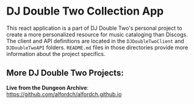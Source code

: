 # DJ Double Two Collection App

This react application is a part of DJ Double Two's personal project to create a more personalized resource for music cataloging than Discogs. The client and API definitions are located in the `DJDoubleTwoClient` and `DJDoubleTwoAPI` folders. `README.md` files in those directories provide more information about the project specifics. 

## More DJ Double Two Projects:

**Live from the Dungeon Archive**: https://github.com/alfordch/alfordch.github.io